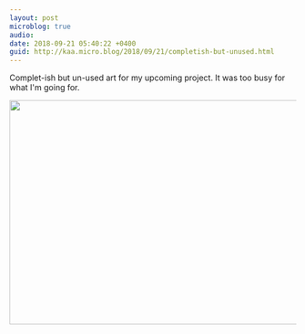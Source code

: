 ```yaml
---
layout: post
microblog: true
audio: 
date: 2018-09-21 05:40:22 +0400
guid: http://kaa.micro.blog/2018/09/21/completish-but-unused.html
---
```

Complet-ish but un-used art for my upcoming project. It was too busy for what I'm going for.

<img src="https://www.kaa.bz/uploads/2018/7322c468e7.jpg" width="600" height="393" />
